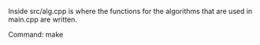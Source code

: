 Inside src/alg.cpp is where the functions for the algorithms that are used in main.cpp are written. 

Command: make
